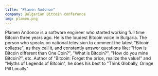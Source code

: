 ```yaml
---
title: "Plamen Andonov"
company: Bulgarian Bitcoin conference
img: plamen.png
---
```


Plamen Andonov is a software engineer who started working full time Bitcoin three years ago. He is the loudest Bitcoin voice in Bulgaria. The person who speaks on national television to comment the latest "Bitcoin collapse", as they call it, and constantly answer questions like: "How is Bitcoin different than One Coin?", "What is Bitcoin?", "How do you mine Bitcoin?", etc. Author of "Bitcoin: Forget the price, realize the value!" and "Myths of Legends of Bitcoin", he does his best to "Think Globally, Oringe Pill Locally"
